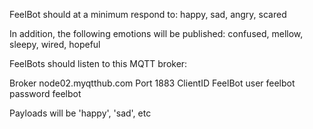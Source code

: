 FeelBot should at a minimum respond to:
happy, sad, angry, scared

In addition, the following emotions will be published:
confused, mellow, sleepy, wired, hopeful

FeelBots should listen to this MQTT broker:

Broker    node02.myqtthub.com
Port      1883
ClientID  FeelBot
user      feelbot
password  feelbot

Payloads will be 'happy', 'sad', etc
